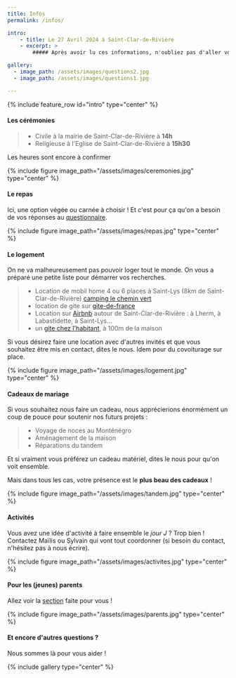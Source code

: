 ```yaml
---
title: Infos
permalink: /infos/

intro:
    - title: Le 27 Avril 2024 à Saint-Clar-de-Rivière
    - excerpt: >
        ##### Après avoir lu ces informations, n'oubliez pas d'aller voir le [questionnaire](/questionnaire) !

gallery:
  - image_path: /assets/images/questions2.jpg
  - image_path: /assets/images/questions1.jpg

---
```

{% include feature_row id="intro" type="center" %}

#### Les cérémonies
> * Civile à la mairie de Saint-Clar-de-Rivière à **14h**
> * Religieuse à l'Eglise de Saint-Clar-de-Rivière à **15h30**

Les heures sont encore à confirmer

{% include figure image_path="/assets/images/ceremonies.jpg" type="center" %}

#### Le repas
Ici, une option végée ou carnée à choisir ! Et c'est pour ça qu'on a besoin de vos réponses au [questionnaire](/questionnaire).

{% include figure image_path="/assets/images/repas.jpg" type="center" %}

#### Le logement
On ne va malheureusement pas pouvoir loger tout le monde. On vous a préparé une petite liste pour démarrer vos recherches.
> - Location de mobil home 4 ou 6 places à Saint-Lys (8km de Saint-Clar-de-Rivière) [camping le chemin vert](https://campinglecheminvert.com/)
> - location de gite sur [gite-de-france](https://www.gites-de-france.com/fr/search?destination=Saint-Clar-de-Rivi%C3%A8re&towns=71729&travelers=2&seed=3cfdfe1a)
> - Location sur [Airbnb](https://www.airbnb.fr/s/Saint~Clar~de~Rivi%C3%A8re--France/homes?tab_id=home_tab&refinement_paths%5B%5D=%2Fhomes&flexible_trip_lengths%5B%5D=one_week&monthly_start_date=2023-11-01&monthly_length=3&price_filter_input_type=0&price_filter_num_nights=5&channel=EXPLORE&query=Saint-Clar-de-Rivi%C3%A8re%2C%20France&place_id=ChIJG4fsNlQ1qRIRMBVBL5z2BgQ&date_picker_type=calendar&source=structured_search_input_header&search_type=autocomplete_click) autour de Saint-Clar-de-Rivière : à Lherm, à Labastidette, à Saint-Lys...
> - un [gite chez l'habitant](https://gitequetzal.fr/), à 100m de la maison  

Si vous désirez faire une location avec d'autres invités et que vous souhaitez être mis en contact, dites le nous. Idem pour du covoiturage sur place.

{% include figure image_path="/assets/images/logement.jpg" type="center" %}

#### Cadeaux de mariage
Si vous souhaitez nous faire un cadeau, nous apprécierions énormément un coup de pouce pour soutenir nos futurs projets :
> - Voyage de noces au Monténégro
> - Aménagement de la maison
> - Réparations du tandem

Et si vraiment vous préférez un cadeau matériel, dites le nous pour qu'on voit ensemble.

Mais dans tous les cas, votre présence est le **plus beau des cadeaux** !

{% include figure image_path="/assets/images/tandem.jpg" type="center" %}

#### Activités
Vous avez une idée d'activité à faire ensemble le _jour J_ ? Trop bien !
Contactez Maïlis ou Sylvain qui vont tout coordonner (si besoin du contact, n'hésitez pas à nous écrire).

{% include figure image_path="/assets/images/activites.jpg" type="center" %}

#### Pour les (jeunes) parents
Allez voir la [section](/parents/) faite pour vous !

{% include figure image_path="/assets/images/parents.jpg" type="center" %}

#### Et encore d'autres questions ?
Nous sommes là pour vous aider !

{% include gallery type="center" %}